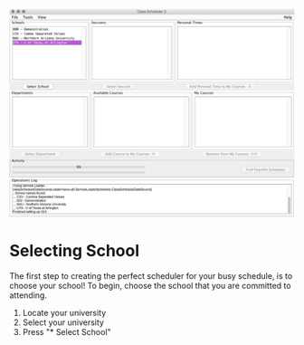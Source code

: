 ![Selecting School](assets/2.png)
# Selecting School
The first step to creating the perfect scheduler for your busy schedule, is to choose your school! To begin, choose the school that you are committed to attending. 
1. Locate your university
2. Select your university
3. Press "* Select School"
